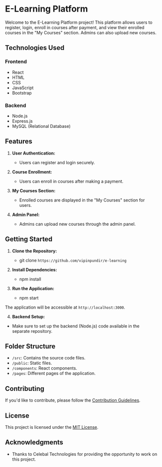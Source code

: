 # E-Learning Platform

Welcome to the E-Learning Platform project! This platform allows users to register, login, enroll in courses after payment, and view their enrolled courses in the "My Courses" section. Admins can also upload new courses.

## Technologies Used

### Frontend
- React
- HTML
- CSS
- JavaScript
- Bootstrap

### Backend
- Node.js
- Express.js
- MySQL (Relational Database)


## Features

1. **User Authentication:**
   - Users can register and login securely.

2. **Course Enrollment:**
   - Users can enroll in courses after making a payment.

3. **My Courses Section:**
   - Enrolled courses are displayed in the "My Courses" section for users.

4. **Admin Panel:**
   - Admins can upload new courses through the admin panel.

## Getting Started

1. **Clone the Repository:**
   - git clone `https://github.com/vipinpundir/e-learning`

2. **Install Dependencies:**
   - npm install

3. **Run the Application:**
   - npm start


The application will be accessible at `http://localhost:3000`.

4. **Backend Setup:**
- Make sure to set up the backend (Node.js) code available in the separate repository.

## Folder Structure

- `/src`: Contains the source code files.
- `/public`: Static files.
- `/components`: React components.
- `/pages`: Different pages of the application.

## Contributing

If you'd like to contribute, please follow the [Contribution Guidelines](CONTRIBUTING.md).

## License

This project is licensed under the [MIT License](LICENSE).

## Acknowledgments

- Thanks to Celebal Technologies for providing the opportunity to work on this project.


